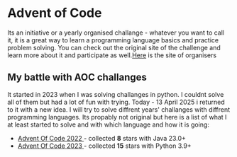 # Advent of Code
<p>Its an initiative or a yearly organised challange - whatever you want to call it, it is a great way to learn a programming language basics and practice problem solving. You can check out the original site of the challenge and learn more about it and participate as well.<a href ="https://adventofcode.com/">Here</a> is the site of organisers</p>

## My battle with AOC challanges
<p> It started in 2023 when I was solving challanges in python. I couldnt solve all of them but had a lot of fun with trying. Today - 13 April 2025 i returned to it with a new idea. I will try to solve diffrent years' challanges with diffrent programming languages. Its propably not original but here is a list of what I at least started to solve and with which language and how it is going:</p>

<ul>
  <li> <a href=https://adventofcode.com/2022> Advent Of Code 2022 </a> - collected <strong>8</strong> stars with Java 23.0+ </li>
  <li> <a href=https://adventofcode.com/2023> Advent Of Code 2023 </a> - collected <strong>15</strong> stars with Python 3.9+ </li>
</ul>
